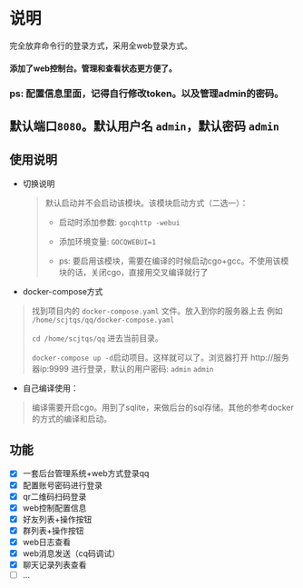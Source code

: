 # 说明

完全放弃命令行的登录方式，采用全web登录方式。

#### 添加了web控制台。管理和查看状态更方便了。

### ps: 配置信息里面，记得自行修改token。以及管理admin的密码。

## 默认端口`8080`。默认用户名 `admin`，默认密码 `admin`

## 使用说明

+ 切换说明
  > 默认启动并不会启动该模块。该模块启动方式（二选一）：
  >
  > + 启动时添加参数: `gocqhttp -webui`
  >
  > + 添加环境变量: `GOCQWEBUI=1`
  >
  > + ps: 要启用该模块，需要在编译的时候启动cgo+gcc。不使用该模块的话，关闭cgo，直接用交叉编译就行了

+ docker-compose方式

> 找到项目内的 `docker-compose.yaml` 文件。放入到你的服务器上去 例如 `/home/scjtqs/qq/docker-compose.yaml`
>
> `cd /home/scjtqs/qq` 进去当前目录。
>
> `docker-compose up -d`启动项目。这样就可以了。浏览器打开 http://服务器ip:9999 进行登录，默认的用户密码: `admin` `admin`
>

+ 自己编译使用：

> 编译需要开启cgo。用到了sqlite，来做后台的sql存储。其他的参考docker的方式的编译和启动。
>

## 功能

- [x] 一套后台管理系统+web方式登录qq
- [x] 配置账号密码进行登录
- [x] qr二维码扫码登录
- [x] web控制配置信息
- [x] 好友列表+操作按钮
- [x] 群列表+操作按钮
- [x] web日志查看
- [x] web消息发送（cq码调试）
- [x] 聊天记录列表查看
- [ ] ...
